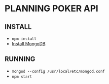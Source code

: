 # PLANNING POKER API


## INSTALL
- `npm install`
- [Install MongoDB](https://docs.mongodb.com/manual/tutorial/install-mongodb-on-os-x/)


## RUNNING
- `mongod --config /usr/local/etc/mongod.conf`
- `npm start`


